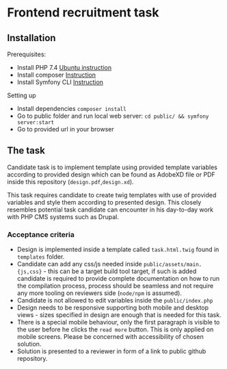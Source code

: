 # Frontend recruitment task

## Installation
Prerequisites:
* Install PHP 7.4 [Ubuntu instruction](https://computingforgeeks.com/how-to-install-php-on-ubuntu/)
* Install composer [Instruction](https://getcomposer.org/download/)
* Install Symfony CLI [Instruction](https://symfony.com/download)

Setting up
* Install dependencies `composer install`
* Go to public folder and run local web server: `cd public/ && symfony server:start`
* Go to provided url in your browser

## The task

Candidate task is to implement template using provided template variables
according to provided design which can be found as AdobeXD file or
PDF inside this repository (`design.pdf`,`design.xd`).

This task requires candidate to create twig templates with use of provided variables
and style them according to presented design. 
This closely resembles potential task candidate can encounter in his day-to-day work with
PHP CMS systems such as Drupal.

### Acceptance criteria
- Design is implemented inside a template called `task.html.twig` found in `templates` folder.
- Candidate can add any css/js needed inside `public/assets/main.{js,css}` - this can be a target
  build tool target, if such is added candidate is required to provide complete
  documentation on how to run the compilation process, process should be seamless and not require
  any more tooling on reviewers side (`node/npm` is assumed).
- Candidate is not allowed to edit variables inside the `public/index.php`
- Design needs to be responsive supporting both mobile and desktop views - sizes specified in design
  are enough that is needed for this task.
- There is a special mobile behaviour, only the first paragraph is visible to the user
  before he clicks the `read more` button. This is only applied on mobile screens. Please be concerned
  with accessibility of chosen solution.
- Solution is presented to a reviewer in form of a link to public github repository.

